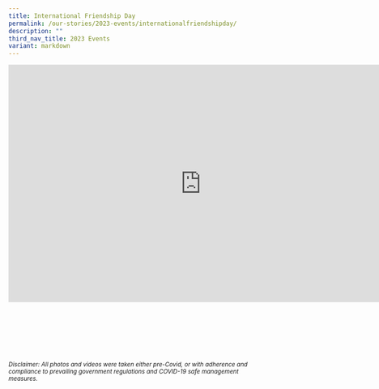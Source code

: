 ```yaml
---
title: International Friendship Day
permalink: /our-stories/2023-events/internationalfriendshipday/
description: ""
third_nav_title: 2023 Events
variant: markdown
---
```

<iframe src="https://docs.google.com/presentation/d/e/2PACX-1vTXXctsF9AmRkm63fyxmdtwPUaXE2LT7CYHp9P7BlOnFohLawrcHWZM9GyrdxxiAniyAdaUWPq2ZMiW/embed?start=true&amp;loop=true&amp;delayms=3000" frameborder="0" height="469" width="760" allowfullscreen="true"></iframe>


<br><br><br><br><br><br>
<sup>_Disclaimer: All photos and videos were taken either pre-Covid, or with adherence and compliance to prevailing government regulations and COVID-19 safe management measures._</sup>